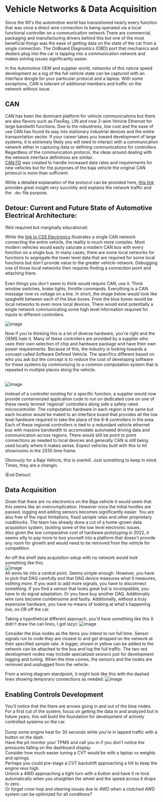 # Vehicle Networks & Data Acquisition

Since the 90's the automotive world has transistioned nearly every function that was once a direct wire connection to being operated via a local functional controller on a communication network.There are commercial, packaging and manufacturing drivers behind this but one of the most beneficial things was the ease of getting data on the state of the car from a single connection. The OnBoard Diagnostics (OBD) port that mechanics and dealers plug into the car is tapping into a communication network and makes solving issues significantly easier.<br>

In the Automotive OEM and supplier world, networks of this nature speed development as a log of the full vehicle state can be captured with an interface dongle for your particular protocol and a laptop. With some exceptions, CAN is tolerant of additional members and traffic on the network without issue. 

## CAN

CAN has been the dominant platform for vehicle communicaitons but there are also flavors such as FlexRay, LIN and now 2-wire Vehicle Ethernet for large bandwith functions. Due to the robustness, low cost and the ease of use CAN has found its way into stationary industrial devices and the entire transportation sector. If your career takes you toward development of large systems, it is extremely likely you will need to interact with a communication network either in capturing data or defining communications for controllers. Regardless of the communication protocol, the ideas around dealing with the network interface definitions are similar. <br>
[CAN FD](https://en.wikipedia.org/wiki/CAN_FD) was created to handle increased data rates and requirements for new vehicles but for the purposes of the baja vehicle the original CAN protocol is more than sufficient.

While a detailed explanation of the protocol can be provided here, [this link](https://www.csselectronics.com/pages/can-bus-simple-intro-tutorial) provides great insight very succintly and explains the network traffic and the ```.dbc``` file purpose. 

## Detour: Current and Future State of Automotive Electrical Architecture:

(Not required but marginally educational)

While the [link to CSS Electronics](https://www.csselectronics.com/pages/can-bus-simple-intro-tutorial) illustrates a single CAN network connecting the entire vehicle, the reality is much more complex. Most modern vehicles would easily saturate a modern CAN bus with every function on a single bus.
In many cases, there are some local networks for functions to segregate the lower level data that are required for some local functions but don't provide value to the greater vehicle network. Debugging one of those local networks then requires finding a connection point and attaching there.<br> <br>  Even things you don't seem to think would require CAN, use it. Think window switches, brake lights, throttle commands. Everything is a CAN message now vs voltage on a line.  In short, the image below would look like spaghetti between each of the blue boxes. From the blue boxes would be local networks to even more local devices. There would exist potentially a single network communicating some high level information required for inputs to different controllers. <br>

![image](current_approach.png)

Now if you're thinking this is a lot of diverse hardware, you're right and the OEMS hate it. Many of these controllers are provided by a supplier who uses their own selection of chip and hardware package and have their own power requirements. Because of this, the industry is looking towards a concept called Software Defined Vehicle. The specifics different based on who you ask but the concept is to reduce the cost of developing software for these systems by commonizing to a common computation system that is repeated in multiple places along the vehicle. <br><br>

![image](software_defined_vehicle.png)

Instead of a controller existing for a specific function, a supplier would now provide containerized application code to run on dedicated core on one of these newly termed 'regional' controllers along side a safety rated microcontroller. The computation hardware in each region is the same but each location would be mated to an interface board that provides all the low level hardware required to take the place of the 6-8 controllers in the area. Each of these regional controllers is tied to a redundant vehicle ethernet bus with massive bandwidth to accomodate automated driving data and communication across regions. There would still be point to point connections as needed to local devices and generally CAN is still being used locally where it makes sense. Expect vehicles built with this to hit showrooms in the 2035 time frame.

Obviously for a Baja Vehicle, this is overkill. Just something to keep in mind. Times, they are a changin. 

(End Detour)


## Data Acquisition

Given that there are no electronics on the Baja vehicle it would seem that this seems like an overcomplication. However once the initial hurdles are passed, logging and adding sensors becomes significantly easier. You are also free of the input limitations, fixed sample rates and other proprietary roadblocks. The team has already done a cut of a home-grown data acquisition system, tackling some of the low level electronic issues. <br> Also given the low comparative cost of hardware prototyping in 2022, it seems silly to pay more to box yourself into a platform that doesn't provide any room for growth and would need to be removed from the vehicle for competition.

An off the shelf data acquisition setup with no network would look something like this: <br>
![image](high_level_view_w_daq.png)<br>
All wires tie into a central point. Seems simple enough. However, you have to pick that DAQ carefully and that DAQ device measures what it measures, nothing more. If you want to add more signals, you have to disconnect something. If you find a sensor that looks great but is incompatible, you have to do signal adaptation. Or you have buy another DAQ. Additionally wire runs become cumbersome and faulty. Additionally, without a truly expensive hardware, you have no means of looking at what's happening live, on OR off the car. 

Taking a hypothetical different approach, you'd have something like this (I didn't draw the can lines, I got lazy):
![image](high_level_view_w_can.png)

Consider the blue nodes as the items you intend to run full time. Sensor signals run to node they are closest to and get dropped on the network at their specified sample rate. A logger, shown in yellow can be added to the network can be attached to the bus and log the full traffic. The two red development nodes may include specialized sesnors just for development logging and tuning. When the time comes, the sensors and the nodes are removed and unplugged from the vehicle.

From a wiring diagram standpoint, it might look like this with the dashed lines showing temporary connections as needed:
![image](network_diagram.png)


## Enabling Controls Development

You'll notice that the there are arrows going in and out of the blue nodes. For a first cut of the system, focus on getting the data in and analyzed but in future years, this will build the foundation for development of actively controlled systems on the car.  <br><br>
Dump some engine heat for 30 seconds while you're in lapped traffic with a button on the dash. <br> Have the pit monitor your TPMS and call you in if you don't notice the pressures falling on the dashboard display.<br>Consider how much easier tuning a CVT would be with a laptop vs weights and springs. <br>Perhaps you could pre-stage a CVT backshift approaching a hill to keep the engine revs high.<br>  Unlock a 4WD approaching a tight turn with a button and have it re-lock automatically when you straighten the wheel and the speed across it drops to zero.<br> Or forget crow-hop and steering issues due to 4WD when a clutched AWD system can be optimized for all conditions? 
